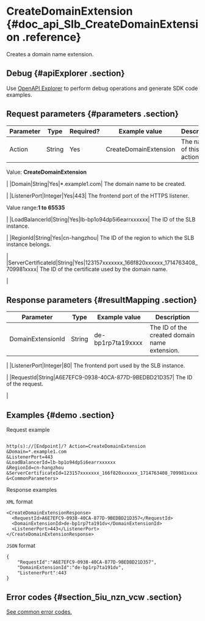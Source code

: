 # CreateDomainExtension {#doc_api_Slb_CreateDomainExtension .reference}

Creates a domain name extension.

## Debug {#apiExplorer .section}

Use [OpenAPI Explorer](https://api.aliyun.com/#product=Slb&api=CreateDomainExtension) to perform debug operations and generate SDK code examples.

## Request parameters {#parameters .section}

|Parameter|Type|Required?|Example value|Description|
|---------|----|---------|-------------|-----------|
|Action|String|Yes|CreateDomainExtension| The name of this action.

 Value: **CreateDomainExtension**

 |
|Domain|String|Yes|\*.example1.com| The domain name to be created.

 |
|ListenerPort|Integer|Yes|443| The frontend port of the HTTPS listener.

 Value range:**1 to 65535**

 |
|LoadBalancerId|String|Yes|lb-bp1o94dp5i6earrxxxxxx| The ID of the SLB instance.

 |
|RegionId|String|Yes|cn-hangzhou| The ID of the region to which the SLB instance belongs.

 |
|ServerCertificateId|String|Yes|123157xxxxxxx\_166f820xxxxxx\_1714763408\_709981xxxx| The ID of the certificate used by the domain name.

 |

## Response parameters {#resultMapping .section}

|Parameter|Type|Example value|Description|
|---------|----|-------------|-----------|
|DomainExtensionId|String|de-bp1rp7ta19xxxx| The ID of the created domain name extension.

 |
|ListenerPort|Integer|80| The frontend port used by the SLB instance.

 |
|RequestId|String|A6E7EFC9-0938-40CA-877D-9BEDBD21D357| The ID of the request.

 |

## Examples {#demo .section}

Request example

``` {#request_demo}

http(s)://[Endpoint]/? Action=CreateDomainExtension
&Domain=*.example1.com
&ListenerPort=443
&LoadBalancerId=lb-bp1o94dp5i6earrxxxxxx
&RegionId=cn-hangzhou
&ServerCertificateId=123157xxxxxxx_166f820xxxxxx_1714763408_709981xxxx
&<CommonParameters>

```

Response examples

`XML` format

``` {#xml_return_success_demo}
<CreateDomainExtensionResponse>
  <RequestId>A6E7EFC9-0938-40CA-877D-9BEDBD21D357</RequestId>
  <DomainExtensionId>de-bp1rp7ta191dv</DomainExtensionId>
  <ListenerPort>443</ListenerPort>
</CreateDomainExtensionResponse>

```

`JSON` format

``` {#json_return_success_demo}
{
	"RequestId":"A6E7EFC9-0938-40CA-877D-9BEDBD21D357",
	"DomainExtensionId":"de-bp1rp7ta191dv",
	"ListenerPort":443
}
```

## Error codes {#section_5iu_nzn_vcw .section}

[See common error codes.](https://error-center.alibabacloud.com/status/product/Slb)

